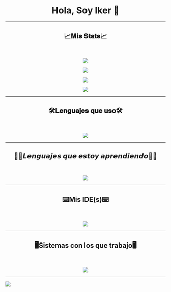 <h1 align="center">Hola, Soy Iker 👋</h1>

<hr/>

<h2 align="center">📈𝐌𝐢𝐬 𝐒𝐭𝐚𝐭𝐬📈</h2>

<br/>

<p align="center">
 <img src="https://streak-stats.demolab.com?user=IkerOwO&theme=calm&border_radius=15&date_format=M%20j%5B%2C%20Y%5D"/>

<p align="center">
 <img src="https://github-readme-stats-eight-theta.vercel.app/api/top-langs/?username=IkerOwO&layout=compact&langs_count=8&theme=radical&locale=en"/>
<p align="center">
    <img src="https://github-readme-activity-graph.vercel.app/graph?username=IkerOwO&theme=modern-lilac"/>

<p align="center">
 <img src="https://github-profile-trophy.vercel.app/?username=IkerOwO&theme=discord"</a></p>

<hr/>

<h2 align="center">🛠️𝐋𝐞𝐧𝐠𝐮𝐚𝐣𝐞𝐬 𝐪𝐮𝐞 𝐮𝐬𝐨🛠️</h2>
<br/>

<p align="center">
    <img src="https://skillicons.dev/icons?i=html,css,js,py,mysql,linux,)](https://skillicons.dev)" />
</p>

<hr/>

<h2 align="center">👨‍💻𝙇𝙚𝙣𝙜𝙪𝙖𝙟𝙚𝙨 𝙦𝙪𝙚 𝙚𝙨𝙩𝙤𝙮 𝙖𝙥𝙧𝙚𝙣𝙙𝙞𝙚𝙣𝙙𝙤👨‍💻</h2>
<br/>

<p align="center">
    <img src="https://skillicons.dev/icons?i=c,cpp,java,)](https://skillicons.dev)" />
</p>

<hr/>

<h2 align="center">⌨️Mis IDE(s)⌨️</h2>
<br/>

<p align="center">
    <img src="https://skillicons.dev/icons?i=vscode,visualstudio,idea,pycharm,)](https://skillicons.dev)" />
</p>

<hr/>

<h2 align="center"> 🖥️Sistemas con los que trabajo🖥️ </h2>
</br>

<p align="center">
  <img src="https://skillicons.dev/icons?i=windows,linux,)](https://skillicons.dev)" />
</p>

<hr/>

![](https://raw.githubusercontent.com/Trilokia/Trilokia/379277808c61ef204768a61bbc5d25bc7798ccf1/bottom_header.svg)

